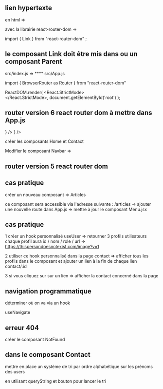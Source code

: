 ## lien hypertexte

en html => <a href=""></a>

avec la librairie react-router-dom => <Link to=""></Link>

import { Link } from "react-router-dom" ;

## le composant Link doit être mis dans <BrowserRouter> ou un composant Parent

src/index.js => ****
src/App.js

import { BrowserRouter as Router } from "react-router-dom"

ReactDOM.render(
  <React.StrictMode>
    <Router>
      <App />
    </Router>  
  </React.StrictMode>,
  document.getElementById('root')
);

## router version 6 react router dom à mettre dans App.js

<Routes>
    <Route path="/" element={<Home />} />
    <Route path="/contact" element={<Contact />} />
</Routes>

créer les composants Home et Contact 

Modifier le composant Navbar => <Link to="/"> <Link to="/contact"> 


## router version 5 react router dom

<Switch>
    <Route path="/" exact component={Home} />
    <Route path="/contact" component={Contact} />
</Switch>

## cas pratique 

créer un nouveau composant => Articles 

ce composant sera accessible via l'adresse suivante : /articles
=> ajouter une nouvelle route dans App.js 
=> mettre à jour le composant Menu.jsx 

## cas pratique 

1 créer un hook personnalisé useUser => retourner 3 profils utilisateurs 
chaque profil aura id / nom / role / url => https://thispersondoesnotexist.com/image?v=1

2 utiliser ce hook personnalisé dans la page contact => afficher tous les profils dans le composant et ajouter un lien <Link> à la fin de chaque lien
contact/:id

3 si vous cliquez sur sur un lien => afficher la contact concerné dans la page 

## navigation programmatique 

déterminer où on va via un hook 

useNavigate

## erreur 404 

créer le composant NotFound 

## dans le composant Contact 

mettre en place un système de tri par ordre alphabétique sur les prénoms des users 

en utilisant queryString et bouton pour lancer le tri 